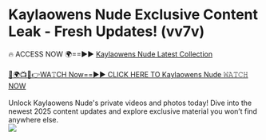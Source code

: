 # Kaylaowens Nude Exclusive Content Leak - Fresh Updates! (vv7v)

🔥 ACCESS NOW 🌍==►► <a href="https://tinyurl.com/yc657z5k" rel="nofollow">Kaylaowens Nude Latest Collection</a>
<br><br>
[🔴🌍📺📱👉WA𝚃CH Now==►► CLICK HERE TO Kaylaowens Nude 𝚆𝙰𝚃𝙲𝙷 NOW](https://tinyurl.com/yc657z5k)
<br><br>
Unlock Kaylaowens Nude's private videos and photos today! Dive into the newest 2025 content updates and explore exclusive material you won’t find anywhere else.
<br>
<a href="https://tinyurl.com/yc657z5k" rel="nofollow" data-target="animated-image.originalLink"><img src="https://camo.githubusercontent.com/8a4f000d20f83aca3bf7ec5f350d767afa0574a8a352519fd8cfa583a6f93a33/68747470733a2f2f692e696d6775722e636f6d2f644a486b345a712e676966" data-canonical-src="https://i.imgur.com/dJHk4Zq.gif" style="max-width: 100%; display: inline-block;" data-target="animated-image.originalImage"></a>
<br>

